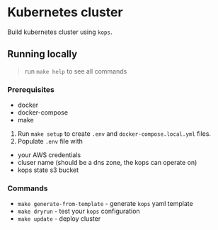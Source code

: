 # Kubernetes cluster

Build kubernetes cluster using `kops`.

## Running locally

> run `make help` to see all commands

### Prerequisites

* docker
* docker-compose
* make

1. Run `make setup` to create `.env` and `docker-compose.local.yml` files.
2. Populate `.env` file with 
  - your AWS credentials
  - cluser name (should be a dns zone, the kops can operate on)
  - kops state s3 bucket


### Commands 

* `make generate-from-template` - generate `kops` yaml template
* `make dryrun` - test your `kops` configuration
* `make update` - deploy cluster
